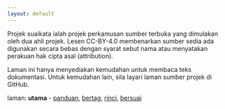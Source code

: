 ```yaml
---
layout: default
---
```


Projek suaikata ialah projek perkamusan sumber terbuka yang
dimulakan oleh dua ahli projek. Lesen CC-BY-4.0 membenarkan
sumber sedia ada digunakan secara bebas dengan syarat sebut
nama atau menyatakan perakuan hak cipta asal (attribution).

Laman ini hanya menyediakan kemudahan untuk membaca teks
dokumentasi. Untuk kemudahan lain, sila layari laman sumber
projek di GitHub.

laman: **utama** - [panduan][2], [bertag][3], [rinci][4],
[bersuai][5]

  [2]: panduan/index.md
  [3]: bertag.md
  [4]: rinci.md
  [5]: bersuai.md
